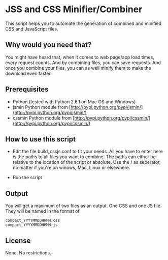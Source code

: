 JSS and CSS Minifier/Combiner
=============================

This script helps you to automate the generation of combined and minified
CSS and JavaScript files.

Why would you need that?
------------------------

You might have heard that, when it comes to web page/app load times, every
request counts. And by combining files, you can save requests. And once you
combine your files, you can as well minify them to make the download even faster.

Prerequisites
-------------

* Python (tested with Python 2.6.1 on Mac OS and Windows)
* jsmin Python module from [http://pypi.python.org/pypi/jsmin/](http://pypi.python.org/pypi/jsmin/)
* cssmin Python module from [http://pypi.python.org/pypi/cssmin/](http://pypi.python.org/pypi/cssmin/)


How to use this script
----------------------

* Edit the file build_cssjs.conf to fit your needs. All you have to enter here 
  is the paths to all files you want to combine. The paths can either be
  relative to the location of the script or absolute. Use the / as seperator, no
  matter if you're on winows, Mac, Linux or elsewhere.

* Run the script

Output
------

You will get a maximum of two files as an output. One CSS and one JS file. They will
be named in the format of 

	compact_YYYYMMDDHHMM.css
	compact_YYYYMMDDHHMM.js


License
-------

None. No restrictions.
